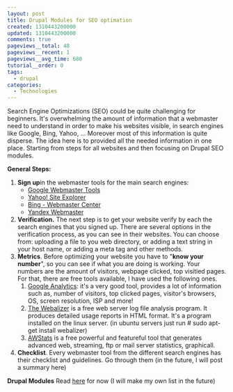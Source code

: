 ```yaml
---
layout: post
title: Drupal Modules for SEO optimation
created: 1310443200000
updated: 1310443200000
comments: true
pageviews__total: 48
pageviews__recent: 1
pageviews__avg_time: 680
tutorial__order: 0
tags:
  - drupal
categories:
  - Technologies
---
```

<p>Search Engine Optimizations (SEO) could be quite challenging for beginners. It's overwhelming the amount of information that a webmaster need to understand in order to make his websites visible, in search engines like Google, Bing, Yahoo, ... Moreover most of this information is quite disperse. The idea here is to provided all the needed information in one place. Starting from steps for all websites and then focusing on Drupal SEO modules. &nbsp;
<!--More-->

<strong>General Steps:</strong></p>
<ol>
	<li><strong>Sign up</strong>in the webmaster tools for the main search engines:
		<ul>
			<li><a href="http://www.google.com/webmasters/" onclick="window.open(this.href, '', 'resizable=no,status=no,location=no,toolbar=no,menubar=no,fullscreen=no,scrollbars=no,dependent=no'); return false;">Google Webmaster Tools</a></li>
			<li><a href="siteexplorer.search.yahoo.com" onclick="window.open(this.href, '', 'resizable=no,status=no,location=no,toolbar=no,menubar=no,fullscreen=no,scrollbars=no,dependent=no'); return false;">Yahoo! Site Explorer</a></li>
			<li><a href="http://www.bing.com/webmaster" onclick="window.open(this.href, '', 'resizable=no,status=no,location=no,toolbar=no,menubar=no,fullscreen=no,scrollbars=no,dependent=no'); return false;">Bing - Webmaster Center</a></li>
			<li><a href="http://webmaster.yandex.com/" onclick="window.open(this.href, '', 'resizable=no,status=no,location=no,toolbar=no,menubar=no,fullscreen=no,scrollbars=no,dependent=no'); return false;">Yandex Webmaster</a></li>
		</ul>
	</li>
	<li><strong>Verification.</strong> The next step is to get your website verify by each the search engines that you signed up. There are several options in the verification process, as you can see in their websites. You can choose from: uploading a file to you web directory, or adding a text string in your host name, or adding a meta tag and other methods.</li>
	<li><strong>Metrics</strong>. Before&nbsp;optimizing&nbsp;your website you have to "<strong>know your number</strong>", so you can see if what you are doing is working. Your numbers are the amount of visitors, webpage clicked, top visitied pages. For that, there are free tools available, I have used the following ones.
		<ol>
			<li><a href="http://www.google.com/analytics/" onclick="window.open(this.href, '', 'resizable=no,status=no,location=no,toolbar=no,menubar=no,fullscreen=no,scrollbars=no,dependent=no'); return false;">Google Analytics</a>: it's a very good tool, provides a lot of information such as, number of visitors, top clicked pages, visitor's browsers, OS, screen resolution, ISP and more!</li>
			<li><a href="http://www.webalizer.org/" onclick="window.open(this.href, '', 'resizable=no,status=no,location=no,toolbar=no,menubar=no,fullscreen=no,scrollbars=no,dependent=no'); return false;">The Webalizer</a> is a free web server log file analysis program. It produces detailed usage reports in HTML format. It's a program installed on the linux server. (in ubuntu servers just run # sudo apt-get install webalizer)</li>
			<li><a href="http://awstats.sourceforge.net/" onclick="window.open(this.href, '', 'resizable=no,status=no,location=no,toolbar=no,menubar=no,fullscreen=no,scrollbars=no,dependent=no'); return false;">AWStats</a> is a free powerful and featureful tool that generates advanced web, streaming, ftp or mail server statistics, graphicall.</li>
		</ol>
	</li>
	<li><strong>Checklist</strong>. Every webmaster tool from the&nbsp;different&nbsp;search engines has their checklist and guidelines. Go through them (in the future, I will post a summary here)</li>
</ol>
<p><strong>Drupal Modules</strong> Read <a href="http://yadadrop.com/services/drupal-seo-modules-search-engine-optimization" onclick="window.open(this.href, '', 'resizable=no,status=no,location=no,toolbar=no,menubar=no,fullscreen=no,scrollbars=no,dependent=no'); return false;">here</a> for now (I will make my own list in the future)</p>
